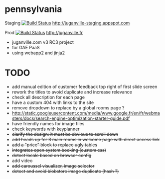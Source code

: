 pennsylvania
=====

Staging [![Build Status](https://travis-ci.com/daseeds/pennsylvania.svg?branch=staging)](https://travis-ci.com/daseeds/pennsylvania) http://juganville-staging.appspot.com

Prod [![Build Status](https://travis-ci.com/daseeds/pennsylvania.svg?branch=prod)](https://travis-ci.com/daseeds/pennsylvania) http://juganville.fr

- juganville.com v3 RC3 project
- for GAE PaaS
- using webapp2 and jinja2

TODO
=====
- add manual edition of customer feedback top right of first slide screen
- rework the titles to avoid duplicate and increase relevance
- check all description for each page
- have a custom 404 with links to the site
- remove dropdown to replace by a global rooms page ?
- http://static.googleusercontent.com/media/www.google.fr/en/fr/webmasters/docs/search-engine-optimization-starter-guide.pdf
- have friendly names for image files
- check keywords with keyplanner
- ~~clarify the design: it must be obvious to scroll down~~
- ~~add heads up for 3 main rooms in welcome page with direct access link~~
- ~~add a "price" block to replace ugly tables~~
- ~~integrates open system booking (custom css)~~
- ~~detect locale based on browser config~~
- add video
- ~~add caroussel visualizer, image selector~~
- ~~detect and avoid blobstore image duplicate (hash ?)~~

